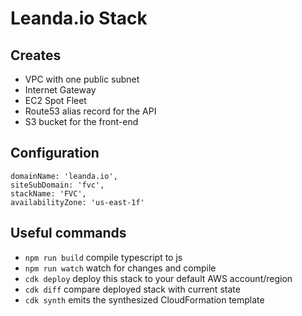 # Leanda.io Stack

## Creates

* VPC with one public subnet
* Internet Gateway
* EC2 Spot Fleet
* Route53 alias record for the API
* S3 bucket for the front-end

## Configuration

    domainName: 'leanda.io',
    siteSubDomain: 'fvc',
    stackName: 'FVC',
    availabilityZone: 'us-east-1f'

## Useful commands

* `npm run build`   compile typescript to js
* `npm run watch`   watch for changes and compile
* `cdk deploy`      deploy this stack to your default AWS account/region
* `cdk diff`        compare deployed stack with current state
* `cdk synth`       emits the synthesized CloudFormation template
